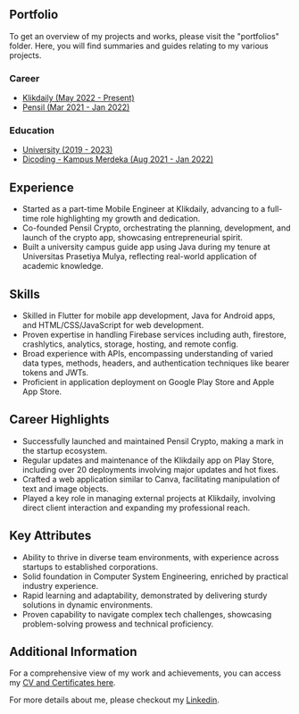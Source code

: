 ## Portfolio
To get an overview of my projects and works, please visit the "portfolios" folder. Here, you will find summaries and guides relating to my various projects.

### Career
- [Klikdaily (May 2022 - Present)](https://github.com/nicholas-stancio-saka/nicholas-stancio-saka/tree/main/portfolios/career/klikdaily.md)
- [Pensil (Mar 2021 - Jan 2022)](https://github.com/nicholas-stancio-saka/nicholas-stancio-saka/blob/main/portfolios/career/pensil.md)
  
### Education
- [University (2019 - 2023)](https://github.com/nicholas-stancio-saka/nicholas-stancio-saka/tree/main/portfolios/education/kuliah.md)
- [Dicoding - Kampus Merdeka (Aug 2021 - Jan 2022)](https://github.com/nicholas-stancio-saka/nicholas-stancio-saka/blob/main/portfolios/education/dicoding.md)

## Experience
- Started as a part-time Mobile Engineer at Klikdaily, advancing to a full-time role highlighting my growth and dedication.
- Co-founded Pensil Crypto, orchestrating the planning, development, and launch of the crypto app, showcasing entrepreneurial spirit.
- Built a university campus guide app using Java during my tenure at Universitas Prasetiya Mulya, reflecting real-world application of academic knowledge.

## Skills
- Skilled in Flutter for mobile app development, Java for Android apps, and HTML/CSS/JavaScript for web development.
- Proven expertise in handling Firebase services including auth, firestore, crashlytics, analytics, storage, hosting, and remote config.
- Broad experience with APIs, encompassing understanding of varied data types, methods, headers, and authentication techniques like bearer tokens and JWTs.
- Proficient in application deployment on Google Play Store and Apple App Store.

## Career Highlights
- Successfully launched and maintained Pensil Crypto, making a mark in the startup ecosystem.
- Regular updates and maintenance of the Klikdaily app on Play Store, including over 20 deployments involving major updates and hot fixes.
- Crafted a web application similar to Canva, facilitating manipulation of text and image objects.
- Played a key role in managing external projects at Klikdaily, involving direct client interaction and expanding my professional reach.

## Key Attributes
- Ability to thrive in diverse team environments, with experience across startups to established corporations.
- Solid foundation in Computer System Engineering, enriched by practical industry experience.
- Rapid learning and adaptability, demonstrated by delivering sturdy solutions in dynamic environments.
- Proven capability to navigate complex tech challenges, showcasing problem-solving prowess and technical proficiency.

## Additional Information
For a comprehensive view of my work and achievements, you can access my [CV and Certificates here](https://drive.google.com/drive/folders/1OJYu6iTwsLcYoj2Xib3nG09PSPB1msO5?usp=sharing).

For more details about me, please checkout my [Linkedin](https://www.linkedin.com/in/nicholas-stancio-saka/).
